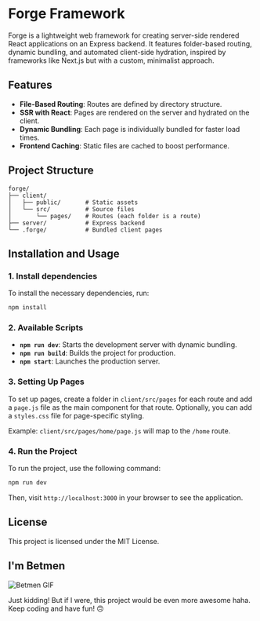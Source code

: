 # Forge Framework

Forge is a lightweight web framework for creating server-side rendered React applications on an Express backend. It features folder-based routing, dynamic bundling, and automated client-side hydration, inspired by frameworks like Next.js but with a custom, minimalist approach.

## Features
- **File-Based Routing**: Routes are defined by directory structure.
- **SSR with React**: Pages are rendered on the server and hydrated on the client.
- **Dynamic Bundling**: Each page is individually bundled for faster load times.
- **Frontend Caching**: Static files are cached to boost performance.

## Project Structure

```
forge/
├── client/
│   ├── public/       # Static assets
│   └── src/          # Source files
│       └── pages/    # Routes (each folder is a route)
├── server/           # Express backend
└── .forge/           # Bundled client pages
```

## Installation and Usage

### 1. Install dependencies
To install the necessary dependencies, run:
```bash
npm install
```

### 2. Available Scripts
- **`npm run dev`**: Starts the development server with dynamic bundling.
- **`npm run build`**: Builds the project for production.
- **`npm start`**: Launches the production server.

### 3. Setting Up Pages
To set up pages, create a folder in `client/src/pages` for each route and add a `page.js` file as the main component for that route. Optionally, you can add a `styles.css` file for page-specific styling.

Example: `client/src/pages/home/page.js` will map to the `/home` route.

### 4. Run the Project
To run the project, use the following command:
```bash
npm run dev
```

Then, visit `http://localhost:3000` in your browser to see the application.

## License
This project is licensed under the MIT License.

## I'm Betmen

![Betmen GIF](https://media1.tenor.com/m/oFsEtUUE0_MAAAAC/cat-cute-cat.gif)

Just kidding! But if I were, this project would be even more awesome haha. Keep coding and have fun! 🙃
